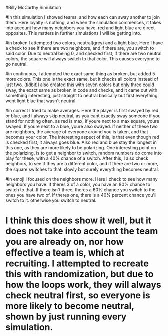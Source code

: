 #Billy McCarthy Simulation

#In this simulation I showed teams, and how each can sway another to join them. Here loyalty is nothing, and when the simulation commences, it takes into account how many neighbors you have. red and light blue are direct opposites. This matters in further simulations I will be getting into.

#in broken I attempted two colors, neutral(grey) and a light blue. Here I have a check to see if there are two neighbors, and if there are, you switch to said color. Due to neutral being 0, and checked first, if there are two neutral colors, the square will always switch to that color. This causes everyone to go neutral.

#in continuous, I attempted the exact same thing as broken, but added 5 more colors. This one is the exact same, but it checks all colors instead of just two.  (tidbit)I also created this with seven colors but only three could sway, the exact same as broken in code and checks, and it came out with something interesting, just straight to neutral basically but first everything went light blue that wasn't neutral.

#in correct I tried to make averages. Here the player is first swayed by red or blue, and I always skip neutral, as you cant exactly sway someone if you stand for nothing often. as red is max, if youre next to a max square, youre swayed. If youre next to a blue, youre also swayed. if neither of these two are neighbors, the average of everyone around you is taken, and that becomes your color. The interesting aspect of this, is that even though red is checked first, it always goes blue. Also red and blue stay the longest in this one, as they are more likely to be polarizing. One interesting point on the polarizing, is to get a neighbor to switch, random numbers do come into play for these, with a 40% chance of a switch. After this, I also check neighbors, to see if they are a different color, and if there are two or more, the square switches to that. slowly but surely everything becomes neutral.

#in emoji I focused on the neighbors more. Here I check to see how many neighbors you have. if theres 3 of a color, you have an 80% chance to switch to that. If there isn't three, theres a 60% chance you switch to the ones you have two of. If theres one, there is a 40% percent chance you'll switch to it. otherwise you switch to neutral.

# I think this does show it well, but it does not take into account the team you are already on, nor how effective a team is, which at recruiting. I attempted to recreate this with randomization, but due to how the loops work, they will always check neutral first, so everyone is more likely to become neutral, shown by just running every simulation.
